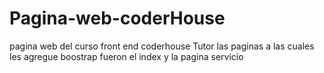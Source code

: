 # Pagina-web-coderHouse
pagina web del curso front end coderhouse
Tutor las paginas a las cuales les agregue boostrap fueron el index y la pagina servicio

